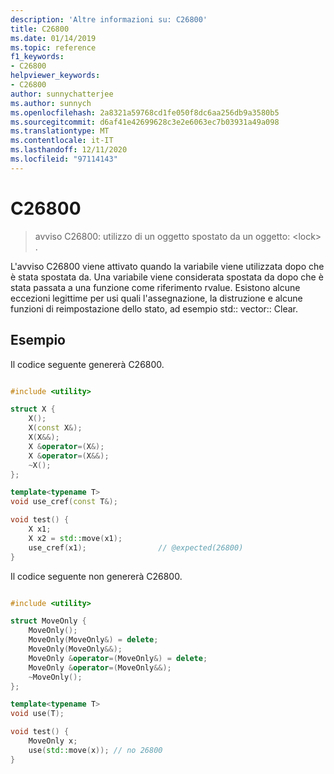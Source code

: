 ```yaml
---
description: 'Altre informazioni su: C26800'
title: C26800
ms.date: 01/14/2019
ms.topic: reference
f1_keywords:
- C26800
helpviewer_keywords:
- C26800
author: sunnychatterjee
ms.author: sunnych
ms.openlocfilehash: 2a8321a59768cd1fe050f8dc6aa256db9a3580b5
ms.sourcegitcommit: d6af41e42699628c3e2e6063ec7b03931a49a098
ms.translationtype: MT
ms.contentlocale: it-IT
ms.lasthandoff: 12/11/2020
ms.locfileid: "97114143"
---
```

# <a name="c26800"></a>C26800

> avviso C26800: utilizzo di un oggetto spostato da un oggetto: \<lock> .

L'avviso C26800 viene attivato quando la variabile viene utilizzata dopo che è stata spostata da. Una variabile viene considerata spostata da dopo che è stata passata a una funzione come riferimento rvalue. Esistono alcune eccezioni legittime per usi quali l'assegnazione, la distruzione e alcune funzioni di reimpostazione dello stato, ad esempio std:: vector:: Clear.

## <a name="examples"></a>Esempio

Il codice seguente genererà C26800.

```cpp

#include <utility>

struct X {
    X();
    X(const X&);
    X(X&&);
    X &operator=(X&);
    X &operator=(X&&);
    ~X();
};

template<typename T>
void use_cref(const T&);

void test() {
    X x1;
    X x2 = std::move(x1);
    use_cref(x1);                // @expected(26800)
}
```

Il codice seguente non genererà C26800.

```cpp

#include <utility>

struct MoveOnly {
    MoveOnly();
    MoveOnly(MoveOnly&) = delete;
    MoveOnly(MoveOnly&&);
    MoveOnly &operator=(MoveOnly&) = delete;
    MoveOnly &operator=(MoveOnly&&);
    ~MoveOnly();
};

template<typename T>
void use(T);

void test() {
    MoveOnly x;
    use(std::move(x)); // no 26800
}
```
